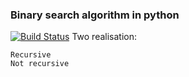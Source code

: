 ### Binary search algorithm in python
[![Build Status](https://travis-ci.org/naktu/grokking_al.svg?branch=master)](https://travis-ci.org/naktu/grokking_al)
Two realisation:
    
    Recursive
    Not recursive